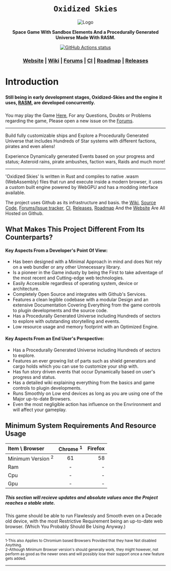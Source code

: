 
<div align="center">

  <h1><code>Oxidized Skies</code></h1>

  <img src="" alt="Logo">

  <p>
    <strong>Space Game With Sandbox Elements And a Procedurally Generated Universe Made With RASM.</strong>
  </p>

  <p>
    <a href="https://github.com/VioletVillain/Oxidized-Skies/actions"><img alt="GitHub Actions status" src="https://github.com/VioletVillain/Oxidized-Skies/workflows/Oxidized-Skies/badge.svg"></a>
  </p>

  <h3>
	<a href="https://VioletVillain.github.io/Oxidized-Skies/">Website</a>
	<span> | </span>
    <a href="https://github.com/VioletVillain/Oxidized-Skies/wiki">Wiki</a>
    <span> | </span>
    <a href="https://github.com/VioletVillain/Oxidized-Skies/issues">Forums</a>
    <span> | </span>
    <a href="https://github.com/VioletVillain/Oxidized-Skies/actions">CI</a>
    <span> | </span>
    <a href="https://github.com/VioletVillain/Oxidized-Skies/projects">Roadmap</a>
    <span> | </span>
    <a href="https://github.com/VioletVillain/Oxidized-Skies/releases">Releases</a>
  </h3>
</div>

# Introduction

###
<b> Still being in early development stages, Oxidized-Skies and the engine it uses, [RASM](https://github.com/VioletVillain/RASM "RASM"), are developed concurrently. </b>
###

You may play the Game [Here](https://VioletVillain.github.io/Oxidized-Skies "Oxidized Skies"), For any Questions, Doubts or Problems regarding the game, Please open a new issue on the [Forums](https://github.com/VioletVillain/Oxidized-Skies/issues "Visit the Forums").

---
Build fully customizable ships and Explore a Procedurally Generated Universe that includes Hundreds of Star systems with different factions, pirates and even aliens!

Experience Dynamically generated Events based on your progress and status; Asteroid rains, pirate ambushes, faction wars, Raids and much more!

---

'Oxidized Skies' Is written in Rust and compiles to native .wasm (WebAssembly) files that run and execute inside a modern browser, it uses a custom built engine powered by WebGPU and has a modding interface available.

The project uses Github as its infrastructure and basis.  the [Wiki](https://github.com/VioletVillain/Oxidized-Skies/wiki), [Source Code](https://github.com/VioletVillain/Oxidized-Skies), [Forums/Issue tracker](https://github.com/VioletVillain/Oxidized-Skies/issues), [CI](https://github.com/VioletVillain/Oxidized-Skies/actions), [Releases](https://github.com/VioletVillain/Oxidized-Skies/releases), [Roadmap](https://github.com/VioletVillain/Oxidized-Skies/projects) And the [Website](https://VioletVillain.github.io/Oxidized-Skies/) Are All Hosted on Github.


## What Makes This Project Different From Its Counterparts?

#### Key Aspects From a Developer's Point Of View:

- Has been designed with a Minimal Approach in mind and does Not rely on a web bundler or any other Unnecessary library.
- Is a pioneer in the Game industy by being the First to take adventage of the most recent and Cutting-edge web technologies.
- Easily Accessible regardless of operating system, device or architecture.
- Completely Open Source and integrates with Github's Services.
- Features a clean legible codebase with a modular Design and an extensive Documentation Covering Everything from the game controls to plugin developments and the source code.
- Has a Procedurally Generated Universe including Hundreds of sectors to explore with outstanding storytelling and events.
- Low resource usage and memory footprint with an Optimized Engine.

#### Key Aspects From an End User's Perspective:

- Has a Procedurally Generated Universe including Hundreds of sectors to explore.
- Features an ever growing list of parts such as shield generators and cargo holds which you can use to customize your ship with.
- Has fun story driven events that occur Dynamically based on user's progress and status.
- Has a detailed wiki explaining everything from the basics and game controls to plugin developments.
- Runs Smoothly on Low end devices as long as you are using one of the Major up-to-date Browsers.
- Even the most negligible action has influence on the Envrironment and will affect your gameplay.

## Minimum System Requirements And Resource Usage

| Item \ Browser | Chrome <sup>1</sup> | Firefox |
| :--- | :---: | ---: |
| Minimum Version <sup>2</sup> | 61 | 58 |
| Ram | - | - |
| Cpu | - | - |
| Gpu | - | - |

##### This section will recieve updates and absolute values once the Project reaches a stable state.

This game should be able to run Flawlessly and Smooth even on a Decade old device, with the most Restrictive Requirement being an up-to-date web browser.
(Which You Probably Should Be Using Anyway.)


---

<sub>
1-This also Applies to Chromium based Browsers Provided that they have Not disabled Anything. <br>
2-Although Minimum Browser version's should generally work, they might however, not perform as good as the newer ones and will possibly lose their support once a new feature gets added. <br>
</sub>

---

